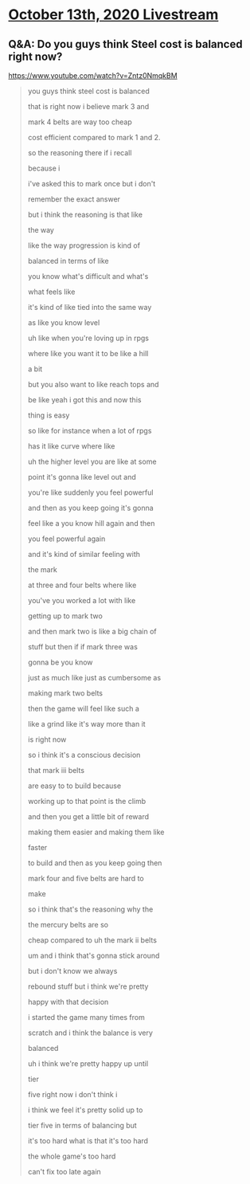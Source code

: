 # [October 13th, 2020 Livestream](../2020-10-13.md)
## Q&A: Do you guys think Steel cost is balanced right now?
https://www.youtube.com/watch?v=Zntz0NmqkBM
> you guys think steel cost is balanced
>
> that is right now i believe mark 3 and
>
> mark 4 belts are way too cheap
>
> cost efficient compared to mark 1 and 2.
>
> so the reasoning there if i recall
>
> because i
>
> i've asked this to mark once but i don't
>
> remember the exact answer
>
> but i think the reasoning is that like
>
> the way
>
> like the way progression is kind of
>
> balanced in terms of like
>
> you know what's difficult and what's
>
> what feels like
>
> it's kind of like tied into the same way
>
> as like you know level
>
> uh like when you're loving up in rpgs
>
> where like you want it to be like a hill
>
> a bit
>
> but you also want to like reach tops and
>
> be like yeah i got this and now this
>
> thing is easy
>
> so like for instance when a lot of rpgs
>
> has it like curve where like
>
> uh the higher level you are like at some
>
> point it's gonna like level out and
>
> you're like suddenly you feel powerful
>
> and then as you keep going it's gonna
>
> feel like a you know hill again and then
>
> you feel powerful again
>
> and it's kind of similar feeling with
>
> the mark
>
> at three and four belts where like
>
> you've you worked a lot with like
>
> getting up to mark two
>
> and then mark two is like a big chain of
>
> stuff but then if if mark three was
>
> gonna be you know
>
> just as much like just as cumbersome as
>
> making mark two belts
>
> then the game will feel like such a
>
> like a grind like it's way more than it
>
> is right now
>
> so i think it's a conscious decision
>
> that mark iii belts
>
> are easy to to build because
>
> working up to that point is the climb
>
> and then you get a little bit of reward
>
> making them easier and making them like
>
> faster
>
> to build and then as you keep going then
>
> mark four and five belts are hard to
>
> make
>
> so i think that's the reasoning why the
>
> the mercury belts are so
>
> cheap compared to uh the mark ii belts
>
> um and i think that's gonna stick around
>
> but i don't know we always
>
> rebound stuff but i think we're pretty
>
> happy with that decision
>
> i started the game many times from
>
> scratch and i think the balance is very
>
> balanced
>
> uh i think we're pretty happy up until
>
> tier
>
> five right now i don't think i
>
> i think we feel it's pretty solid up to
>
> tier five in terms of balancing but
>
> it's too hard what is that it's too hard
>
> the whole game's too hard
>
> can't fix too late again
>

